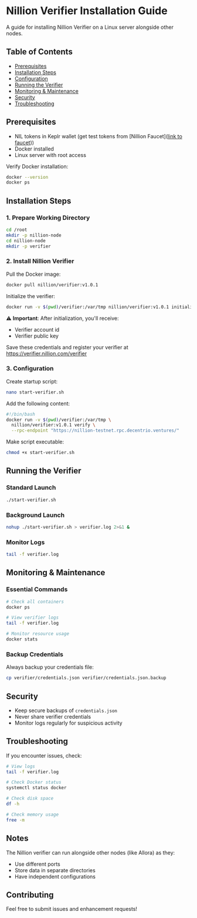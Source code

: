 # Nillion Verifier Installation Guide
A guide for installing Nillion Verifier on a Linux server alongside other nodes.

## Table of Contents
- [Prerequisites](#prerequisites)
- [Installation Steps](#installation-steps)
- [Configuration](#configuration)
- [Running the Verifier](#running-the-verifier)
- [Monitoring & Maintenance](#monitoring--maintenance)
- [Security](#security)
- [Troubleshooting](#troubleshooting)

## Prerequisites
- NIL tokens in Keplr wallet (get test tokens from [Nillion Faucet]([link to faucet](https://faucet.testnet.nillion.com/)))
- Docker installed
- Linux server with root access

Verify Docker installation:
```bash
docker --version
docker ps
```

## Installation Steps

### 1. Prepare Working Directory
```bash
cd /root
mkdir -p nillion-node
cd nillion-node
mkdir -p verifier
```

### 2. Install Nillion Verifier

Pull the Docker image:
```bash
docker pull nillion/verifier:v1.0.1
```

Initialize the verifier:
```bash
docker run -v $(pwd)/verifier:/var/tmp nillion/verifier:v1.0.1 initialise
```

⚠️ **Important**: After initialization, you'll receive:
- Verifier account id
- Verifier public key

Save these credentials and register your verifier at https://verifier.nillion.com/verifier

### 3. Configuration

Create startup script:
```bash
nano start-verifier.sh
```

Add the following content:
```bash
#!/bin/bash
docker run -v $(pwd)/verifier:/var/tmp \
  nillion/verifier:v1.0.1 verify \
  --rpc-endpoint "https://nillion-testnet.rpc.decentrio.ventures/"
```

Make script executable:
```bash
chmod +x start-verifier.sh
```

## Running the Verifier

### Standard Launch
```bash
./start-verifier.sh
```

### Background Launch
```bash
nohup ./start-verifier.sh > verifier.log 2>&1 &
```

### Monitor Logs
```bash
tail -f verifier.log
```

## Monitoring & Maintenance

### Essential Commands
```bash
# Check all containers
docker ps

# View verifier logs
tail -f verifier.log

# Monitor resource usage
docker stats
```

### Backup Credentials
Always backup your credentials file:
```bash
cp verifier/credentials.json verifier/credentials.json.backup
```

## Security
- Keep secure backups of `credentials.json`
- Never share verifier credentials
- Monitor logs regularly for suspicious activity

## Troubleshooting

If you encounter issues, check:

```bash
# View logs
tail -f verifier.log

# Check Docker status
systemctl status docker

# Check disk space
df -h

# Check memory usage
free -m
```

## Notes
The Nillion verifier can run alongside other nodes (like Allora) as they:
- Use different ports
- Store data in separate directories
- Have independent configurations

## Contributing
Feel free to submit issues and enhancement requests!
